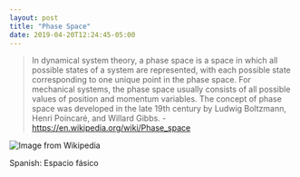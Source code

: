 ```yaml
---
layout: post
title: "Phase Space"
date: 2019-04-20T12:24:45-05:00
---
```


> In dynamical system theory, a phase space is a space in which all possible states of a system are represented, with each possible state corresponding to one unique point in the phase space. For mechanical systems, the phase space usually consists of all possible values of position and momentum variables. The concept of phase space was developed in the late 19th century by Ludwig Boltzmann, Henri Poincaré, and Willard Gibbs. - https://en.wikipedia.org/wiki/Phase_space

![Image from Wikipedia](https://upload.wikimedia.org/wikipedia/commons/1/16/Comet_plot_1.gif)

Spanish: Espacio fásico
